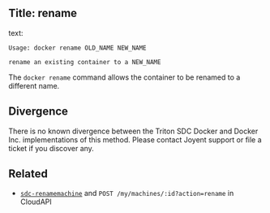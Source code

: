 Title: rename
----
text:

    Usage: docker rename OLD_NAME NEW_NAME

    rename an existing container to a NEW_NAME

The `docker rename` command allows the container to be renamed to a different name.

## Divergence

There is no known divergence between the Triton SDC Docker and Docker Inc. implementations of this method. Please contact Joyent support or file a ticket if you discover any.

## Related

- [`sdc-renamemachine`](https://apidocs.joyent.com/cloudapi/#RenameMachine) and `POST /my/machines/:id?action=rename` in CloudAPI
